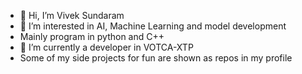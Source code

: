 - 👋 Hi, I’m Vivek Sundaram
- 👀 I’m interested in AI, Machine Learning and model development
- Mainly program in python and C++
- 🌱 I’m currently a developer in VOTCA-XTP
- Some of my side projects for fun are shown as repos in my profile
